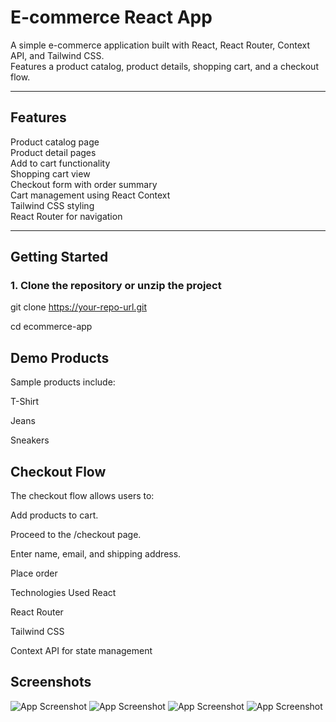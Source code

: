 # E-commerce React App

A simple e-commerce application built with React, React Router, Context API, and Tailwind CSS.  
Features a product catalog, product details, shopping cart, and a checkout flow.

---

## Features
 Product catalog page  
 Product detail pages  
 Add to cart functionality  
 Shopping cart view  
 Checkout form with order summary  
 Cart management using React Context  
 Tailwind CSS styling  
 React Router for navigation

---

##  Getting Started

### 1. Clone the repository or unzip the project


git clone https://your-repo-url.git

cd ecommerce-app

## Demo Products
Sample products include:

T-Shirt

Jeans

Sneakers

## Checkout Flow
The checkout flow allows users to:

Add products to cart.

Proceed to the /checkout page.

Enter name, email, and shipping address.

Place order

Technologies Used
React

React Router

Tailwind CSS

Context API for state management

## Screenshots
![App Screenshot](public/screenshot1.png)
![App Screenshot](public/screenshot2.png)
![App Screenshot](public/screenshot3.png)
![App Screenshot](public/screenshot4.png)


